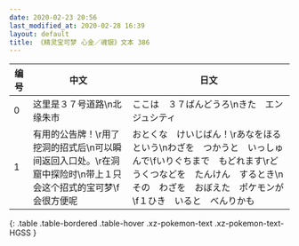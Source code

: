 ```yaml
---
date: 2020-02-23 20:56
last_modified_at: 2020-02-28 16:39
layout: default
title: 《精灵宝可梦 心金／魂银》文本 386
---
```

| 编号 | 中文 | 日文 |
| ---- | ---- | ---- |
| 0 | 这里是３７号道路\n北　缘朱市 | ここは　３７ばんどうろ\nきた　エンジュシティ |
| 1 | 有用的公告牌！\r用了挖洞的招式后\n可以瞬间返回入口处。\r在洞窟中探险时\n带上１只会这个招式的宝可梦\f会很方便呢 | おとくな　けいじばん！\rあなをほる　という\nわざを　つかうと　いっしゅんで\fいりぐちまで　もどれます\rどうくつなどを　たんけん　するとき\nその　わざを　おぼえた　ポケモンが\f１ひき　いると　べんりかも |
{: .table .table-bordered .table-hover .xz-pokemon-text .xz-pokemon-text-HGSS }